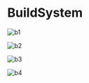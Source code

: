 # BuildSystem

![b1](https://user-images.githubusercontent.com/94134588/206933308-c900ed56-d563-4348-92b0-ac126e8a9a83.png)

![b2](https://user-images.githubusercontent.com/94134588/206933345-34915411-5862-481a-a95d-e3f69912003d.png)

![b3](https://user-images.githubusercontent.com/94134588/206933368-02af7317-7d02-4c8d-bd34-efb9707f0607.png)

![b4](https://user-images.githubusercontent.com/94134588/206933400-0c80014c-68dd-4d1c-98e8-39599b2f8690.png)
